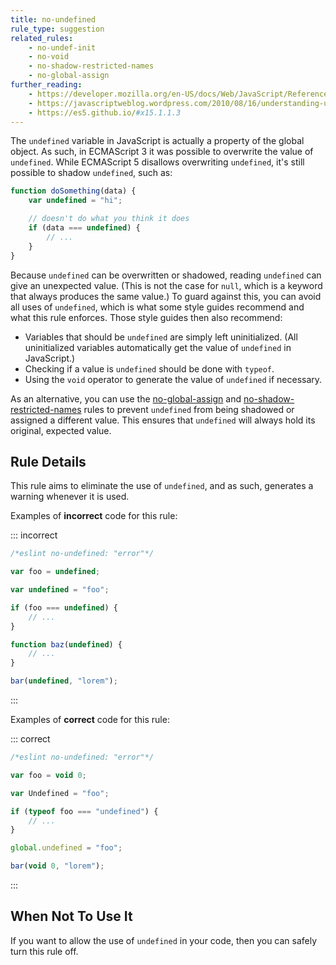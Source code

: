```yaml
---
title: no-undefined
rule_type: suggestion
related_rules:
    - no-undef-init
    - no-void
    - no-shadow-restricted-names
    - no-global-assign
further_reading:
    - https://developer.mozilla.org/en-US/docs/Web/JavaScript/Reference/Global_Objects/undefined
    - https://javascriptweblog.wordpress.com/2010/08/16/understanding-undefined-and-preventing-referenceerrors/
    - https://es5.github.io/#x15.1.1.3
---
```


The `undefined` variable in JavaScript is actually a property of the global object. As such, in ECMAScript 3 it was possible to overwrite the value of `undefined`. While ECMAScript 5 disallows overwriting `undefined`, it's still possible to shadow `undefined`, such as:

```js
function doSomething(data) {
    var undefined = "hi";

    // doesn't do what you think it does
    if (data === undefined) {
        // ...
    }
}
```

Because `undefined` can be overwritten or shadowed, reading `undefined` can give an unexpected value. (This is not the case for `null`, which is a keyword that always produces the same value.) To guard against this, you can avoid all uses of `undefined`, which is what some style guides recommend and what this rule enforces. Those style guides then also recommend:

-   Variables that should be `undefined` are simply left uninitialized. (All uninitialized variables automatically get the value of `undefined` in JavaScript.)
-   Checking if a value is `undefined` should be done with `typeof`.
-   Using the `void` operator to generate the value of `undefined` if necessary.

As an alternative, you can use the [no-global-assign](no-global-assign) and [no-shadow-restricted-names](no-shadow-restricted-names) rules to prevent `undefined` from being shadowed or assigned a different value. This ensures that `undefined` will always hold its original, expected value.

## Rule Details

This rule aims to eliminate the use of `undefined`, and as such, generates a warning whenever it is used.

Examples of **incorrect** code for this rule:

::: incorrect

```js
/*eslint no-undefined: "error"*/

var foo = undefined;

var undefined = "foo";

if (foo === undefined) {
    // ...
}

function baz(undefined) {
    // ...
}

bar(undefined, "lorem");
```

:::

Examples of **correct** code for this rule:

::: correct

```js
/*eslint no-undefined: "error"*/

var foo = void 0;

var Undefined = "foo";

if (typeof foo === "undefined") {
    // ...
}

global.undefined = "foo";

bar(void 0, "lorem");
```

:::

## When Not To Use It

If you want to allow the use of `undefined` in your code, then you can safely turn this rule off.
